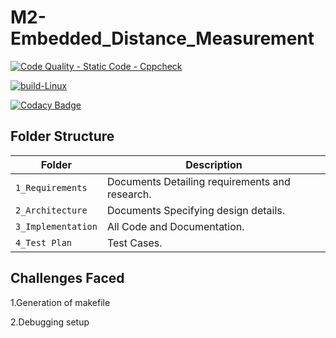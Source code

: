 # M2-Embedded_Distance_Measurement


[![Code Quality - Static Code - Cppcheck](https://github.com/PAVITHRARAVICHANDRAN03/M2-Embedded_Distance_Measurement/actions/workflows/ccpcheck.yml/badge.svg)](https://github.com/PAVITHRARAVICHANDRAN03/M2-Embedded_Distance_Measurement/actions/workflows/ccpcheck.yml)

[![build-Linux](https://github.com/PAVITHRARAVICHANDRAN03/M2-Embedded_Distance_Measurement/actions/workflows/build.yml/badge.svg)](https://github.com/PAVITHRARAVICHANDRAN03/M2-Embedded_Distance_Measurement/actions/workflows/build.yml)

[![Codacy Badge](https://app.codacy.com/project/badge/Grade/67d298b54e51462a9a514792d8c15e74)](https://www.codacy.com/gh/PAVITHRARAVICHANDRAN03/M2-Embedded_Distance_Measurement/dashboard?utm_source=github.com&amp;utm_medium=referral&amp;utm_content=PAVITHRARAVICHANDRAN03/M2-Embedded_Distance_Measurement&amp;utm_campaign=Badge_Grade)


## Folder Structure
Folder               | Description
-------------------  | -----------------------------------------
`1_Requirements`     | Documents Detailing requirements and research.
`2_Architecture`     | Documents Specifying design details.
`3_Implementation`   | All Code and Documentation.
`4_Test Plan`| Test Cases.

## Challenges Faced 

1.Generation of makefile

2.Debugging setup
